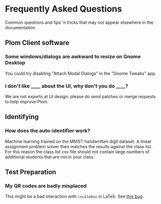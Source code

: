 Frequently Asked Questions
==========================

Common questions and tips 'n tricks that may not appear elsewhere in the
documentaiton.


Plom Client software
--------------------

### Some windows/dialogs are awkward to resize on Gnome Desktop

You could try disabling "Attach Modal Dialogs" in the "Gnome Tweaks" app.


### I don't like ____ about the UI, why don't you do ____?

We are not experts at UI design: please do send patches or merge requests
to help improve Plom.


Identifying
-----------

### How does the auto-identifier work?

Machine learning trained on the MNIST handwritten digit dataset.  A linear
assignment problem solver then matches the results against the class list.
For this reason the class list csv file should not contain large numbers
of additional students that are not in your class.


Test Preparation
----------------

### My QR codes are badly misplaced

This might be a bad interaction with `\scalebox` in LaTeX.  See
[this bug](https://gitlab.math.ubc.ca/andrewr/MLP/issues/207).
